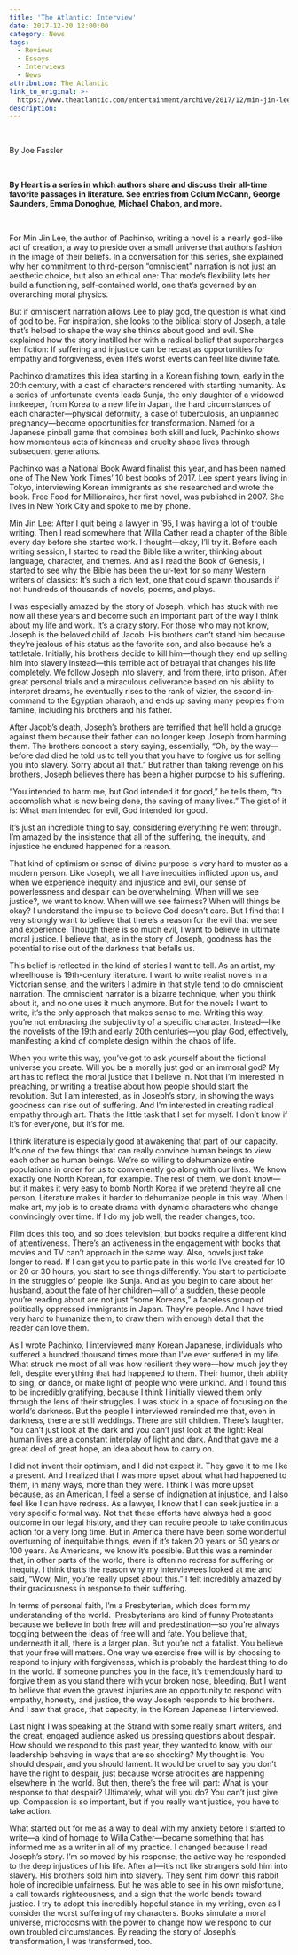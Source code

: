 ```yaml
---
title: 'The Atlantic: Interview'
date: 2017-12-20 12:00:00
category: News
tags:
  - Reviews
  - Essays
  - Interviews
  - News
attribution: The Atlantic
link_to_original: >-
  https://www.theatlantic.com/entertainment/archive/2017/12/min-jin-lee-by-heart/548810/
description:
---
```



&nbsp;

By Joe Fassler

&nbsp;

**By Heart is a series in which authors share and discuss their all-time favorite passages in literature. See entries from Colum McCann, George Saunders, Emma Donoghue, Michael Chabon, and more.**

&nbsp;

For Min Jin Lee, the author of Pachinko, writing a novel is a nearly god-like act of creation, a way to preside over a small universe that authors fashion in the image of their beliefs. In a conversation for this series, she explained why her commitment to third-person “omniscient” narration is not just an aesthetic choice, but also an ethical one: That mode’s flexibility lets her build a functioning, self-contained world, one that’s governed by an overarching moral physics.

But if omniscient narration allows Lee to play god, the question is what kind of god to be. For inspiration, she looks to the biblical story of Joseph, a tale that’s helped to shape the way she thinks about good and evil. She explained how the story instilled her with a radical belief that supercharges her fiction: If suffering and injustice can be recast as opportunities for empathy and forgiveness, even life’s worst events can feel like divine fate.

Pachinko dramatizes this idea starting in a Korean fishing town, early in the 20th century, with a cast of characters rendered with startling humanity. As a series of unfortunate events leads Sunja, the only daughter of a widowed innkeeper, from Korea to a new life in Japan, the hard circumstances of each character—physical deformity, a case of tuberculosis, an unplanned pregnancy—become opportunities for transformation. Named for a Japanese pinball game that combines both skill and luck, Pachinko shows how momentous acts of kindness and cruelty shape lives through subsequent generations.

Pachinko was a National Book Award finalist this year, and has been named one of The New York Times’ 10 best books of 2017. Lee spent years living in Tokyo, interviewing Korean immigrants as she researched and wrote the book. Free Food for Millionaires, her first novel, was published in 2007. She lives in New York City and spoke to me by phone.

Min Jin Lee: After I quit being a lawyer in ’95, I was having a lot of trouble writing. Then I read somewhere that Willa Cather read a chapter of the Bible every day before she started work. I thought—okay, I’ll try it. Before each writing session, I started to read the Bible like a writer, thinking about language, character, and themes. And as I read the Book of Genesis, I started to see why the Bible has been the ur-text for so many Western writers of classics: It’s such a rich text, one that could spawn thousands if not hundreds of thousands of novels, poems, and plays.

I was especially amazed by the story of Joseph, which has stuck with me now all these years and become such an important part of the way I think about my life and work. It’s a crazy story. For those who may not know, Joseph is the beloved child of Jacob. His brothers can’t stand him because they’re jealous of his status as the favorite son, and also because he’s a tattletale. Initially, his brothers decide to kill him—though they end up selling him into slavery instead—this terrible act of betrayal that changes his life completely. We follow Joseph into slavery, and from there, into prison. After great personal trials and a miraculous deliverance based on his ability to interpret dreams, he eventually rises to the rank of vizier, the second-in-command to the Egyptian pharaoh, and ends up saving many peoples from famine, including his brothers and his father.

After Jacob’s death, Joseph’s brothers are terrified that he’ll hold a grudge against them because their father can no longer keep Joseph from harming them. The brothers concoct a story saying, essentially, “Oh, by the way—before dad died he told us to tell you that you have to forgive us for selling you into slavery. Sorry about all that.” But rather than taking revenge on his brothers, Joseph believes there has been a higher purpose to his suffering.

“You intended to harm me, but God intended it for good,” he tells them, “to accomplish what is now being done, the saving of many lives.” The gist of it is: What man intended for evil, God intended for good.

It’s just an incredible thing to say, considering everything he went through. I’m amazed by the insistence that all of the suffering, the inequity, and injustice he endured happened for a reason.

That kind of optimism or sense of divine purpose is very hard to muster as a modern person. Like Joseph, we all have inequities inflicted upon us, and when we experience inequity and injustice and evil, our sense of powerlessness and despair can be overwhelming. When will we see justice?, we want to know. When will we see fairness? When will things be okay? I understand the impulse to believe God doesn’t care. But I find that I very strongly want to believe that there’s a reason for the evil that we see and experience. Though there is so much evil, I want to believe in ultimate moral justice. I believe that, as in the story of Joseph, goodness has the potential to rise out of the darkness that befalls us.

This belief is reflected in the kind of stories I want to tell. As an artist, my wheelhouse is 19th-century literature. I want to write realist novels in a Victorian sense, and the writers I admire in that style tend to do omniscient narration. The omniscient narrator is a bizarre technique, when you think about it, and no one uses it much anymore. But for the novels I want to write, it’s the only approach that makes sense to me. Writing this way, you’re not embracing the subjectivity of a specific character. Instead—like the novelists of the 19th and early 20th centuries—you play God, effectively, manifesting a kind of complete design within the chaos of life.

When you write this way, you’ve got to ask yourself about the fictional universe you create. Will you be a morally just god or an immoral god? My art has to reflect the moral justice that I believe in. Not that I’m interested in preaching, or writing a treatise about how people should start the revolution. But I am interested, as in Joseph’s story, in showing the ways goodness can rise out of suffering. And I’m interested in creating radical empathy through art. That’s the little task that I set for myself. I don’t know if it’s for everyone, but it’s for me.

I think literature is especially good at awakening that part of our capacity. It’s one of the few things that can really convince human beings to view each other as human beings. We’re so willing to dehumanize entire populations in order for us to conveniently go along with our lives. We know exactly one North Korean, for example. The rest of them, we don’t know—but it makes it very easy to bomb North Korea if we pretend they’re all one person. Literature makes it harder to dehumanize people in this way. When I make art, my job is to create drama with dynamic characters who change convincingly over time. If I do my job well, the reader changes, too.

Film does this too, and so does television, but books require a different kind of attentiveness. There’s an activeness in the engagement with books that movies and TV can’t approach in the same way. Also, novels just take longer to read. If I can get you to participate in this world I’ve created for 10 or 20 or 30 hours, you start to see things differently. You start to participate in the struggles of people like Sunja. And as you begin to care about her husband, about the fate of her children—all of a sudden, these people you’re reading about are not just “some Koreans,” a faceless group of politically oppressed immigrants in Japan. They're people. And I have tried very hard to humanize them, to draw them with enough detail that the reader can love them.

As I wrote Pachinko, I interviewed many Korean Japanese, individuals who suffered a hundred thousand times more than I’ve ever suffered in my life. What struck me most of all was how resilient they were—how much joy they felt, despite everything that had happened to them. Their humor, their ability to sing, or dance, or make light of people who were unkind. And I found this to be incredibly gratifying, because I think I initially viewed them only through the lens of their struggles. I was stuck in a space of focusing on the world’s darkness. But the people I interviewed reminded me that, even in darkness, there are still weddings. There are still children. There’s laughter. You can’t just look at the dark and you can’t just look at the light: Real human lives are a constant interplay of light and dark. And that gave me a great deal of great hope, an idea about how to carry on.

I did not invent their optimism, and I did not expect it. They gave it to me like a present. And I realized that I&nbsp;was more upset about what had happened to them, in many ways, more than they were. I think I was more upset because, as an American, I feel a sense of indignation at injustice, and I also feel like I can have redress. As a lawyer, I know that I can seek justice in a very specific formal way. Not that these efforts have always had a good outcome in our legal history, and they can require people to take continuous action for a very long time. But in America there have been some wonderful overturning of inequitable things, even if it’s taken 20 years or 50 years or 100 years. As Americans, we know it’s possible. But this was a reminder that, in other parts of the world, there is often no redress for suffering or inequity. I think that’s the reason why my interviewees looked at me and said, “Wow, Min, you’re really upset about this.” I felt incredibly amazed by their graciousness in response to their suffering.

In terms of personal faith, I’m a Presbyterian, which does form my understanding of the world. &nbsp;Presbyterians are kind of funny Protestants because we believe in both free will and predestination—so you’re always toggling between the ideas of free will and fate. You believe that, underneath it all, there is a larger plan. But you’re not a fatalist. You believe that your free will matters. One way we exercise free will is by choosing to respond to injury with forgiveness, which is probably the hardest thing to do in the world. If someone punches you in the face, it’s tremendously hard to forgive them as you stand there with your broken nose, bleeding. But I want to believe that even the gravest injuries are an opportunity to respond with empathy, honesty, and justice, the way Joseph responds to his brothers. And I saw that grace, that capacity, in the Korean Japanese I interviewed.

Last night I was speaking at the Strand with some really smart writers, and the great, engaged audience asked us pressing questions about despair. How should we respond to this past year, they wanted to know, with our leadership behaving in ways that are so shocking? My thought is: You should despair, and you should lament. It would be cruel to say you don’t have the right to despair, just because worse atrocities are happening elsewhere in the world. But then, there’s the free will part: What is your response to that despair? Ultimately, what will you do? You can’t just give up. Compassion is so important, but if you really want justice, you have to take action.

What started out for me as a way to deal with my anxiety before I started to write—a kind of homage to Willa Cather—became something that has informed me as a writer in all of my practice. I changed because I read Joseph’s story. I’m so moved by his response, the active way he responded to the deep injustices of his life. After all—it’s not like strangers sold him into slavery. His brothers sold him into slavery. They sent him down this rabbit hole of incredible unfairness. But he was able to see in his own misfortune, a call towards righteousness, and a sign that the world bends toward justice. I try to adopt this incredibly hopeful stance in my writing, even as I consider the worst suffering of my characters. Books simulate a moral universe, microcosms with the power to change how we respond to our own troubled circumstances. By reading the story of Joseph’s transformation, I was transformed, too.
